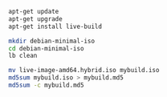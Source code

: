 ```bash
apt-get update
apt-get upgrade
apt-get install live-build
```

```bash
mkdir debian-minimal-iso
cd debian-minimal-iso
lb clean
```
```bash
mv live-image-amd64.hybrid.iso mybuild.iso
md5sum mybuild.iso > mybuild.md5
md5sum -c mybuild.md5
```


